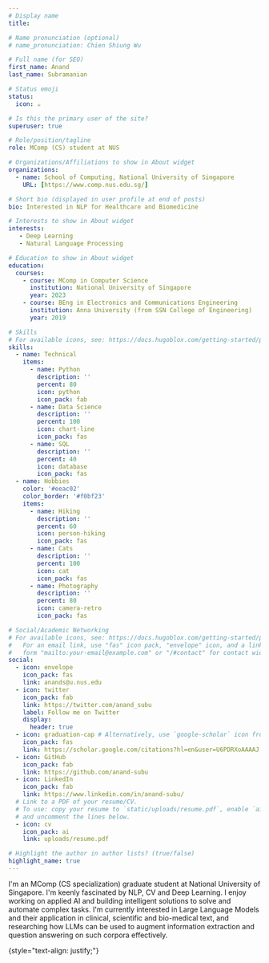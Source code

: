 ```yaml
---
# Display name
title: 

# Name pronunciation (optional)
# name_pronunciation: Chien Shiung Wu

# Full name (for SEO)
first_name: Anand 
last_name: Subramanian

# Status emoji
status:
  icon: ☕️

# Is this the primary user of the site?
superuser: true

# Role/position/tagline
role: MComp (CS) student at NUS

# Organizations/Affiliations to show in About widget
organizations:
  - name: School of Computing, National University of Singapore
    URL: [https://www.comp.nus.edu.sg/]

# Short bio (displayed in user profile at end of posts)
bio: Interested in NLP for Healthcare and Biomedicine

# Interests to show in About widget
interests:
   - Deep Learning
   - Natural Language Processing

# Education to show in About widget
education:
  courses:
    - course: MComp in Computer Science
      institution: National University of Singapore
      year: 2023
    - course: BEng in Electronics and Communications Engineering
      institution: Anna University (from SSN College of Engineering)
      year: 2019

# Skills
# For available icons, see: https://docs.hugoblox.com/getting-started/page-builder/#icons
skills:
  - name: Technical
    items:
      - name: Python
        description: ''
        percent: 80
        icon: python
        icon_pack: fab
      - name: Data Science
        description: ''
        percent: 100
        icon: chart-line
        icon_pack: fas
      - name: SQL
        description: ''
        percent: 40
        icon: database
        icon_pack: fas
  - name: Hobbies
    color: '#eeac02'
    color_border: '#f0bf23'
    items:
      - name: Hiking
        description: ''
        percent: 60
        icon: person-hiking
        icon_pack: fas
      - name: Cats
        description: ''
        percent: 100
        icon: cat
        icon_pack: fas
      - name: Photography
        description: ''
        percent: 80
        icon: camera-retro
        icon_pack: fas

# Social/Academic Networking
# For available icons, see: https://docs.hugoblox.com/getting-started/page-builder/#icons
#   For an email link, use "fas" icon pack, "envelope" icon, and a link in the
#   form "mailto:your-email@example.com" or "/#contact" for contact widget.
social:
  - icon: envelope
    icon_pack: fas
    link: anands@u.nus.edu
  - icon: twitter
    icon_pack: fab
    link: https://twitter.com/anand_subu
    label: Follow me on Twitter
    display:
      header: true
  - icon: graduation-cap # Alternatively, use `google-scholar` icon from `ai` icon pack
    icon_pack: fas
    link: https://scholar.google.com/citations?hl=en&user=U6PDRXoAAAAJ
  - icon: GitHub
    icon_pack: fab
    link: https://github.com/anand-subu
  - icon: LinkedIn
    icon_pack: fab
    link: https://www.linkedin.com/in/anand-subu/
  # Link to a PDF of your resume/CV.
  # To use: copy your resume to `static/uploads/resume.pdf`, enable `ai` icons in `params.yaml`,
  # and uncomment the lines below.
  - icon: cv
    icon_pack: ai
    link: uploads/resume.pdf

# Highlight the author in author lists? (true/false)
highlight_name: true
---
```


I'm an MComp (CS specialization) graduate student at National University of Singapore. I'm keenly fascinated by NLP, CV and Deep Learning. I enjoy working on applied AI and building intelligent solutions to solve and automate complex tasks.  I'm currently interested in Large Language Models and their application in clinical, scientific and bio-medical text, and researching how LLMs can be used to augment information extraction and question answering on such corpora effectively.

{style="text-align: justify;"}
